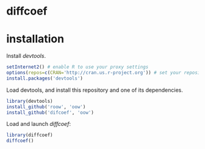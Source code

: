 diffcoef
================================

installation
================================
Install _devtools_.

```r
setInternet2() # enable R to use your proxy settings
options(repos=c(CRAN='http://cran.us.r-project.org')) # set your repository
install.packages('devtools')
```

Load devtools, and install this repository and one of its dependencies.

```r
library(devtools)
install_github('roow', 'oow')
install_github('difcoef', 'oow')
```

Load and launch _diffcoef_:

```r
library(diffcoef)
diffcoef()
```
